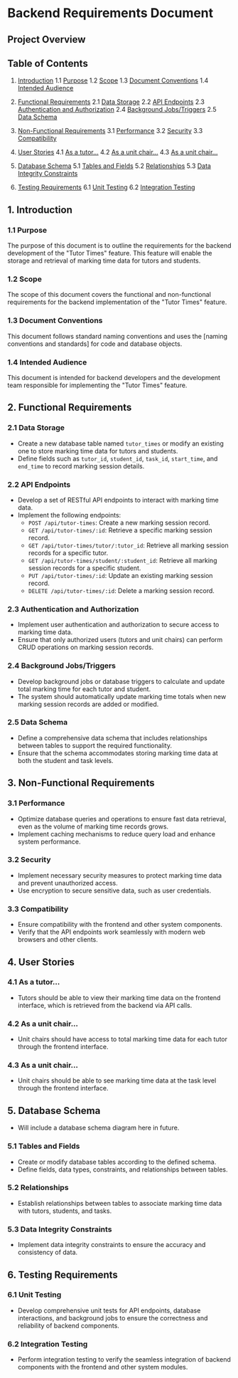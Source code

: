 # Backend Requirements Document

## Project Overview

## Table of Contents

1. [Introduction](#1-introduction) 1.1 [Purpose](#11-purpose) 1.2 [Scope](#12-scope) 1.3
   [Document Conventions](#13-document-conventions) 1.4 [Intended Audience](#14-intended-audience)

2. [Functional Requirements](#2-functional-requirements) 2.1 [Data Storage](#21-data-storage) 2.2
   [API Endpoints](#22-api-endpoints) 2.3
   [Authentication and Authorization](#23-authentication-and-authorization) 2.4
   [Background Jobs/Triggers](#24-background-jobstriggers) 2.5 [Data Schema](#25-data-schema)

3. [Non-Functional Requirements](#3-non-functional-requirements) 3.1 [Performance](#31-performance)
   3.2 [Security](#32-security) 3.3 [Compatibility](#33-compatibility)

4. [User Stories](#4-user-stories) 4.1 [As a tutor...](#41-as-a-tutor) 4.2
   [As a unit chair...](#42-as-a-unit-chair) 4.3 [As a unit chair...](#43-as-a-unit-chair)

5. [Database Schema](#5-database-schema) 5.1 [Tables and Fields](#51-tables-and-fields) 5.2
   [Relationships](#52-relationships) 5.3
   [Data Integrity Constraints](#53-data-integrity-constraints)

6. [Testing Requirements](#6-testing-requirements) 6.1 [Unit Testing](#61-unit-testing) 6.2
   [Integration Testing](#62-integration-testing)

## 1. Introduction

### 1.1 Purpose

The purpose of this document is to outline the requirements for the backend development of the
"Tutor Times" feature. This feature will enable the storage and retrieval of marking time data for
tutors and students.

### 1.2 Scope

The scope of this document covers the functional and non-functional requirements for the backend
implementation of the "Tutor Times" feature.

### 1.3 Document Conventions

This document follows standard naming conventions and uses the [naming conventions and standards]
for code and database objects.

### 1.4 Intended Audience

This document is intended for backend developers and the development team responsible for
implementing the "Tutor Times" feature.

## 2. Functional Requirements

### 2.1 Data Storage

- Create a new database table named `tutor_times` or modify an existing one to store marking time
  data for tutors and students.
- Define fields such as `tutor_id`, `student_id`, `task_id`, `start_time`, and `end_time` to record
  marking session details.

### 2.2 API Endpoints

- Develop a set of RESTful API endpoints to interact with marking time data.
- Implement the following endpoints:
  - `POST /api/tutor-times`: Create a new marking session record.
  - `GET /api/tutor-times/:id`: Retrieve a specific marking session record.
  - `GET /api/tutor-times/tutor/:tutor_id`: Retrieve all marking session records for a specific
    tutor.
  - `GET /api/tutor-times/student/:student_id`: Retrieve all marking session records for a specific
    student.
  - `PUT /api/tutor-times/:id`: Update an existing marking session record.
  - `DELETE /api/tutor-times/:id`: Delete a marking session record.

### 2.3 Authentication and Authorization

- Implement user authentication and authorization to secure access to marking time data.
- Ensure that only authorized users (tutors and unit chairs) can perform CRUD operations on marking
  session records.

### 2.4 Background Jobs/Triggers

- Develop background jobs or database triggers to calculate and update total marking time for each
  tutor and student.
- The system should automatically update marking time totals when new marking session records are
  added or modified.

### 2.5 Data Schema

- Define a comprehensive data schema that includes relationships between tables to support the
  required functionality.
- Ensure that the schema accommodates storing marking time data at both the student and task levels.

## 3. Non-Functional Requirements

### 3.1 Performance

- Optimize database queries and operations to ensure fast data retrieval, even as the volume of
  marking time records grows.
- Implement caching mechanisms to reduce query load and enhance system performance.

### 3.2 Security

- Implement necessary security measures to protect marking time data and prevent unauthorized
  access.
- Use encryption to secure sensitive data, such as user credentials.

### 3.3 Compatibility

- Ensure compatibility with the frontend and other system components.
- Verify that the API endpoints work seamlessly with modern web browsers and other clients.

## 4. User Stories

### 4.1 As a tutor...

- Tutors should be able to view their marking time data on the frontend interface, which is
  retrieved from the backend via API calls.

### 4.2 As a unit chair...

- Unit chairs should have access to total marking time data for each tutor through the frontend
  interface.

### 4.3 As a unit chair...

- Unit chairs should be able to see marking time data at the task level through the frontend
  interface.

## 5. Database Schema

- Will include a database schema diagram here in future.

### 5.1 Tables and Fields

- Create or modify database tables according to the defined schema.
- Define fields, data types, constraints, and relationships between tables.

### 5.2 Relationships

- Establish relationships between tables to associate marking time data with tutors, students, and
  tasks.

### 5.3 Data Integrity Constraints

- Implement data integrity constraints to ensure the accuracy and consistency of data.

## 6. Testing Requirements

### 6.1 Unit Testing

- Develop comprehensive unit tests for API endpoints, database interactions, and background jobs to
  ensure the correctness and reliability of backend components.

### 6.2 Integration Testing

- Perform integration testing to verify the seamless integration of backend components with the
  frontend and other system modules.
